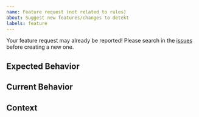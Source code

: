 ```yaml
---
name: Feature request (not related to rules)
about: Suggest new features/changes to detekt
labels: feature
---
```


Your feature request may already be reported!
Please search in the [issues](https://github.com/detekt/detekt/issues) before creating a new one.

## Expected Behavior
<!--- If you're suggesting a change/improvement, tell us how it should work -->

## Current Behavior
<!--- If suggesting a change/improvement, explain the difference from the current behavior -->

## Context
<!--- What are you trying to accomplish? -->
<!--- Providing context helps us come up with a solution that is most useful in the real world -->
